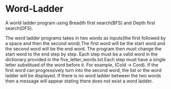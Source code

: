 # Word-Ladder

A world ladder program using Breadth first search(BFS) and Depth first search(DFS).

The word ladder programs takes in two words as inputs(the first followed by a space and then the second word).The first word will be the start word and the second word will be the end word. The program then must change the start word to the end step by step. Each step must be a valid word in the dictionary provided in the five_letter_words.txt.Each step must have a single letter substitued of the word before it. For example, (Cold -> Cord). If the first word can progressively turn into the second word, the list or the word ladder will be displayed. If there is no word ladder between the two words then a message will appear stating there does not exist a word ladder. 
